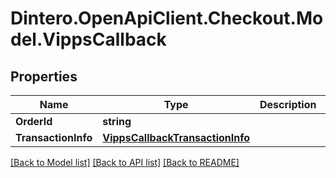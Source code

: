 # Dintero.OpenApiClient.Checkout.Model.VippsCallback

## Properties

Name | Type | Description | Notes
------------ | ------------- | ------------- | -------------
**OrderId** | **string** |  | 
**TransactionInfo** | [**VippsCallbackTransactionInfo**](VippsCallbackTransactionInfo.md) |  | 

[[Back to Model list]](../README.md#documentation-for-models) [[Back to API list]](../README.md#documentation-for-api-endpoints) [[Back to README]](../README.md)

